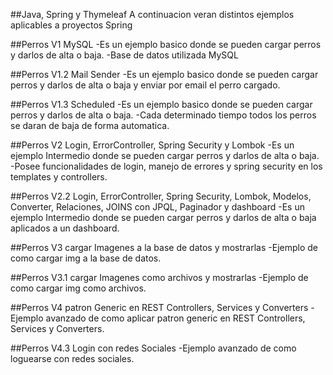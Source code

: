 ##Java, Spring y Thymeleaf
A continuacion veran distintos ejemplos aplicables a proyectos Spring

##Perros V1 MySQL
-Es un ejemplo basico donde se pueden cargar perros y darlos de alta o baja. -Base de datos utilizada MySQL

##Perros V1.2 Mail Sender
-Es un ejemplo basico donde se pueden cargar perros y darlos de alta o baja y enviar por email el perro cargado.

##Perros V1.3 Scheduled
-Es un ejemplo basico donde se pueden cargar perros y darlos de alta o baja. -Cada determinado tiempo todos los perros se daran de baja de forma automatica.

##Perros V2 Login, ErrorController, Spring Security y Lombok
-Es un ejemplo Intermedio donde se pueden cargar perros y darlos de alta o baja. -Posee funcionalidades de login, manejo de errores y spring security en los templates y controllers.

##Perros V2.2 Login, ErrorController, Spring Security, Lombok, Modelos, Converter, Relaciones, JOINS con JPQL, Paginador y dashboard
-Es un ejemplo Intermedio donde se pueden cargar perros y darlos de alta o baja aplicados a un dashboard.

##Perros V3 cargar Imagenes a la base de datos y mostrarlas
-Ejemplo de como cargar img a la base de datos.

##Perros V3.1 cargar Imagenes como archivos y mostrarlas
-Ejemplo de como cargar img como archivos.

##Perros V4 patron Generic en REST Controllers, Services y Converters
-Ejemplo avanzado de como aplicar patron generic en REST Controllers, Services y Converters.

##Perros V4.3 Login con redes Sociales
-Ejemplo avanzado de como loguearse con redes sociales.
